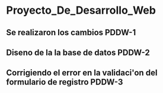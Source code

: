# Proyecto_De_Desarrollo_Web
## Se realizaron los cambios PDDW-1
## Diseno de la la base de datos PDDW-2
## Corrigiendo el error en la validaci'on del formulario de registro PDDW-3
